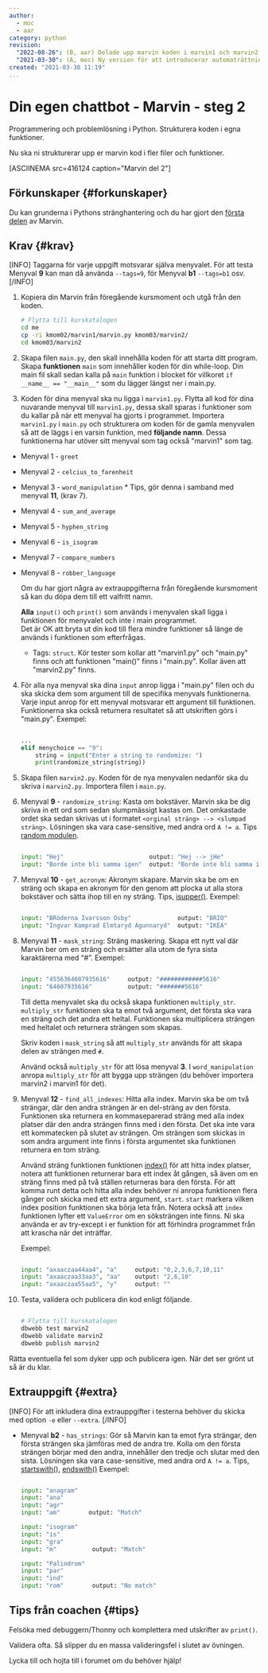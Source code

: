 ```yaml
---
author:
  - moc
  - aar
category: python
revision:
  "2022-08-26": (B, aar) Delade upp marvin koden i marvin1 och marvin2 moduler.
  "2021-03-30": (A, moc) Ny version för att introducerar automaträttning.
created: "2021-03-30 11:19"
...
```

Din egen chattbot - Marvin - steg 2
==================================

Programmering och problemlösning i Python. Strukturera koden i egna funktioner.

<!--more-->

Nu ska ni strukturerar upp er marvin kod i fler filer och funktioner.

[ASCIINEMA src=416124 caption="Marvin del 2"]


<!-- Introduktion {#intro}
-----------------------

-->


Förkunskaper {#forkunskaper}
-----------------------

Du kan grunderna i Pythons stränghantering och du har gjort den [första delen](uppgift/din-egen-chattbot-marvin-steg-1-v4) av Marvin.



Krav {#krav}
-----------------------
[INFO]
Taggarna för varje uppgift motsvarar själva menyvalet. För att testa Menyval **9** kan man då använda `--tags=9`, för Menyval **b1** `--tags=b1` osv.
[/INFO]


1. Kopiera din Marvin från föregående kursmoment och utgå från den koden.

    ```bash
    # Flytta till kurskatalogen
    cd me
    cp -ri kmom02/marvin1/marvin.py kmom03/marvin2/
    cd kmom03/marvin2
    ```

2. Skapa filen `main.py`, den skall innehålla koden för att starta ditt program. Skapa **funktionen** `main` som innehåller koden för din while-loop. Din main fil skall sedan kalla på `main` funktion i blocket för villkoret `if __name__ == "__main__"` som du lägger längst ner i main.py.

3. Koden för dina menyval ska nu ligga i `marvin1.py`. Flytta all kod för dina nuvarande menyval till `marvin1.py`, dessa skall sparas i funktioner som du kallar på när ett menyval ha gjorts i programmet. Importera `marvin1.py` i `main.py` och strukturera om koden för de gamla menyvalen så att de läggs i en varsin funktion, med **följande namn**. Dessa funktionerna har utöver sitt menyval som tag också "marvin1" som tag.
  * Menyval 1 - `greet`
  * Menyval 2 - `celcius_to_farenheit`
  * Menyval 3 - `word_manipulation` * Tips, gör denna i samband med menyval **11**, (krav 7).
  * Menyval 4 - `sum_and_average`
  * Menyval 5 - `hyphen_string`
  * Menyval 6 - `is_isogram`
  * Menyval 7 - `compare_numbers`
  * Menyval 8 - `robber_language`

    Om du har gjort några av extrauppgifterna från föregående kursmoment så kan du döpa dem till ett valfritt namn.

    **Alla** `input()` och `print()` som används i menyvalen skall ligga i funktionen för menyvalet och inte i main programmet.  
    Det är OK att bryta ut din kod till flera mindre funktioner så länge de används i funktionen som efterfrågas.


    - Tags: `struct`. Kör tester som kollar att "marvin1.py" och "main.py" finns och att funktionen "main()" finns i "main.py". Kollar även att "marvin2.py" finns. 



4. För alla nya menyval ska dina `input` anrop ligga i "main.py" filen och du ska skicka dem som argument till de specifika menyvals funktionerna. Varje input anrop för ett menyval motsvarar ett argument till funktionen. Funktionerna ska också returnera resultatet så att utskriften görs i "main.py". Exempel:

    ```python

    ...
    elif menychoice == "9":
        string = input("Enter a string to randomize: ")
        print(randomize_string(string))
    ```

5. Skapa filen `marvin2.py`. Koden för de nya menyvalen nedanför ska du skriva i `marvin2.py`. Importera filen i `main.py`.


5. Menyval **9** - `randomize_string`: Kasta om bokstäver. Marvin ska be dig skriva in ett ord som sedan slumpmässigt kastas om. Det omkastade ordet ska sedan skrivas ut i formatet `<orginal sträng> --> <slumpad sträng>`. Lösningen ska vara case-sensitive, med andra ord `A != a`. Tips [random modulen](https://docs.python.org/3.8/library/random.html).

    ```python

    input: "Hej"                        output: "Hej --> jHe"
    input: "Borde inte bli samma igen"  output: "Borde inte bli samma igen --> eel gn rtm dBmibo saiiane"
    ```

6. Menyval **10** - `get_acronym`: Akronym skapare. Marvin ska be om en sträng och skapa en akronym för den genom att plocka ut alla stora bokstäver och sätta ihop till en ny sträng. Tips, [isupper()](https://docs.python.org/3/library/stdtypes.html#str.isupper). Exempel:
    
    ```python

    input: "BRöderna Ivarsson Osby"             output: "BRIO"
    input: "Ingvar Kamprad Elmtaryd Agunnaryd"  output: "IKEA"
    ```

7. Menyval **11** - `mask_string`: Sträng maskering. Skapa ett nytt val där Marvin ber om en sträng och ersätter alla utom de fyra sista karaktärerna med “#”. Exempel:

    ```python

    input: "4556364607935616"     output: "############5616"
    input: "64607935616"          output: "#######5616"
    ```

    Till detta menyvalet ska du också skapa funktionen `multiply_str`. `multiply_str` funktionen ska ta emot två argument, det första ska vara en sträng och det andra ett heltal. Funktionen ska multiplicera strängen med heltalet och returnera strängen som skapas.

    Skriv koden i `mask_string` så att `multiply_str` används för att skapa delen av strängen med `#`.

    Använd också `multiply_str` för att lösa menyval **3**. I `word_manipulation` anropa `multiply_str` för att bygga upp strängen (du behöver importera marvin2 i marvin1 för det).



8. Menyval **12** - `find_all_indexes`: Hitta alla index. Marvin ska be om två strängar, där den andra strängen är en del-sträng av den första. Funktionen ska returnera en kommaseparerad sträng med  alla index platser där den andra strängen finns med i den första. Det ska inte vara ett kommatecken på slutet av strängen. Om strängen som skickas in som andra argument inte finns i första argumentet ska funktionen returnera en tom sträng.

    Använd sträng funktionen funktionen [index()](https://docs.python.org/3/library/stdtypes.html#str.index) för att hitta index platser, notera att funktionen returnerar bara ett index åt gången, så även om en sträng finns med på två ställen returneras bara den första. För att komma runt detta och hitta alla index behöver ni anropa funktionen flera gånger och skicka med ett extra argument, `start`. `start` markera vilken index position funktionen ska börja leta från. Notera också att `index` funktionen lyfter ett `ValueError` om en söksträngen inte finns. Ni ska använda er av try-except i er funktion för att förhindra programmet från att krascha när det inträffar.

    Exempel:

    ```python

    input: "axaaczaa44aa4", "a"     output: "0,2,3,6,7,10,11"
    input: "axaaczaa33aa3", "aa"    output: "2,6,10"
    input: "axaaczaa55aa5", "y"     output: ""
    ```


9. Testa, validera och publicera din kod enligt följande.

    ```bash

    # Flytta till kurskatalogen
    dbwebb test marvin2
    dbwebb validate marvin2
    dbwebb publish marvin2
    ```

Rätta eventuella fel som dyker upp och publicera igen. När det ser grönt ut så är du klar.



Extrauppgift {#extra}
-----------------------
[INFO]
För att inkludera dina extrauppgifter i testerna behöver du skicka med option `-e` eller `--extra`.
[/INFO]

* Menyval **b2** - `has_strings`: Gör så Marvin kan ta emot fyra strängar, den första strängen ska jämföras med de andra tre. Kolla om den första strängen börjar med den andra, innehåller den tredje och slutar med den sista. Lösningen ska vara case-sensitive, med andra ord `A != a`. Tips, [startswith()](https://docs.python.org/3/library/stdtypes.html#str.startswith), [endswith()](https://docs.python.org/3/library/stdtypes.html#str.endswith) Exempel:

    ```python

    input: "anagram"
    input: "ana"
    input: "agr"
    input: "am"        output: "Match"

    input: "isogram"
    input: "is"
    input: "gra"
    input: "m"          output: "Match"

    input: "Palindrom"
    input: "par"
    input: "ind"
    input: "rom"        output: "No match"
    ```


Tips från coachen {#tips}
-----------------------

Felsöka med debuggern/Thonny och komplettera med utskrifter av `print()`.

Validera ofta. Så slipper du en massa valideringsfel i slutet av övningen.

Lycka till och hojta till i forumet om du behöver hjälp!
